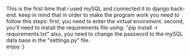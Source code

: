 This is the first time that i used mySQL and connected it to django back-end.
keep in mind that in order to make the program work you need to follow this steps:
first, you need to enter the virtual enviroment.
second, you'll need to install the requirements file using: "pip install -r requirements.txt"
also, you need to change the password to the mySQL data base in the "settings.py" file.  
enjoy :)

